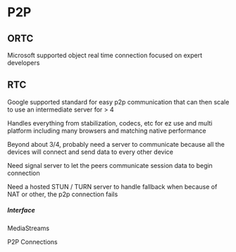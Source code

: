 # P2P

## ORTC

Microsoft supported object real time connection focused on expert developers

## RTC

Google supported standard for easy p2p communication that can then scale to use an intermediate server for > 4

Handles everything from stabilization, codecs, etc for ez use and multi platform including many browsers and matching native performance

Beyond about 3/4, probably need a server to communicate because all the devices will connect and send data to every other device

Need signal server to let the peers communicate session data to begin connection

Need a hosted STUN / TURN server to handle fallback when because of NAT or other, the p2p connection fails

##### Interface

MediaStreams

P2P Connections

